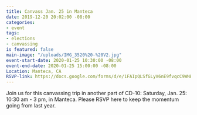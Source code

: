 ```yaml
---
title: Canvass Jan. 25 in Manteca
date: 2019-12-20 20:02:00 -08:00
categories:
- event
tags:
- elections
- canvassing
is featured: false
main-image: "/uploads/IMG_3520%20-%20V2.jpg"
event-start-date: 2020-01-25 10:30:00 -08:00
event-end-date: 2020-01-25 15:00:00 -08:00
Location: Manteca, CA
RSVP-link: https://docs.google.com/forms/d/e/1FAIpQLSfGLyV6nE9fvqcC9WNBD4zJsJ_Xu9xHJdNKnEid17etOJ3I8A/viewform
---
```


Join us for this canvassing trip in another part of CD-10: Saturday, Jan. 25:  10:30 am - 3 pm, in Manteca.  Please RSVP here to keep the momentum going from last year. 